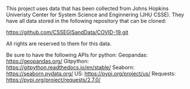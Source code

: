 This project uses data that has been collected from Johns Hopkins Univeristy Center for System Science and Enginnering (JHU CSSE). They have all data stored
in the following repository that can be cloned:

https://github.com/CSSEGISandData/COVID-19.git

All rights are reserved to them for this data.

Be sure to have the following APIs for python:
    Geopandas: https://geopandas.org/
    Gitpython: https://gitpython.readthedocs.io/en/stable/
    Seaborn: https://seaborn.pydata.org/
    US: https://pypi.org/project/us/
    Requests: https://pypi.org/project/requests/2.7.0/
    